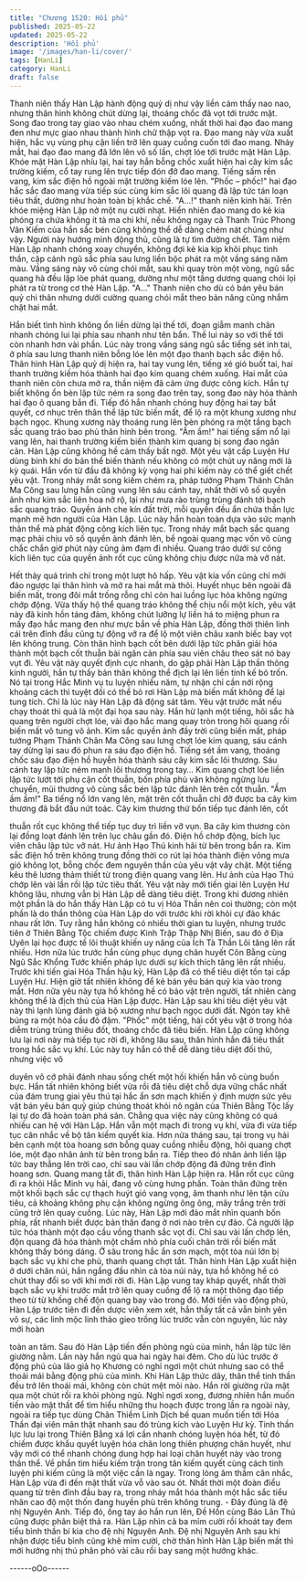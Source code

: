 ```yaml
---
title: "Chương 1520: Hồi phủ"
published: 2025-05-22
updated: 2025-05-22
description: 'Hồi phủ'
image: '/images/han-li/cover/'
tags: [HanLi]
category: HanLi
draft: false
---
```


Thanh niên thấy Hàn Lập hành động quỷ dị như vậy liền cảm thấy
nao nao, nhưng thân hình không chút dừng lại, thoáng chốc đã
vọt tới trước mặt. Song đao trong tay giao vào nhau chém xuống,
nhất thời hai đạo đao mang đen như mực giao nhau thành hình
chữ thập vọt ra. Đao mang này vừa xuất hiện, hắc vụ vùng phụ
cận liền trở lên quay cuồng cuốn tới đao mang.
Nháy mắt, hai đạo đao mang đã lớn lên vô số lần, chợt lóe tới
trước mặt Hàn Lập.
Khóe mặt Hàn Lập nhíu lại, hai tay hắn bỗng chốc xuất hiện hai
cây kim sắc trường kiếm, cổ tay rung lên trực tiếp đón đỡ đao
mang. Tiếng sấm rền vang, kim sắc điện hồ ngoài mặt trường
kiếm lóe lên. "Phốc – phốc!" hai đạo hắc sắc đao mang vừa tiếp
súc cùng kim sắc lôi quang đã lập tức tán loạn tiêu thất, dường
như hoàn toàn bị khắc chế. "A…!" thanh niên kinh hãi. Trên khóe
miệng Hàn Lập nở một nụ cười nhạt.
Hiển nhiên đao mang do kẻ kia phóng ra chứa không ít tà ma chi
khí, nếu không ngay cả Thanh Trúc Phong Vân Kiếm của hắn sắc
bén cũng không thể dễ dàng chém nát chúng như vậy. Người này
hướng mình động thủ, cũng là tự tìm đường chết.
Tâm niệm Hàn Lập nhanh chóng xoay chuyển, không đợi kẻ kia
kịp khôi phục tinh thần, cặp cánh ngũ sắc phía sau lưng liền bộc
phát ra một vầng sáng năm màu.
Vầng sáng này vô cùng chói mắt, sau khi quay tròn một vòng, ngũ
sắc quang hà đều lập lòe phát quang, dường như một tầng
dương quang chói lọi phát ra từ trong cơ thẻ Hàn Lập.
"A…" Thanh niên cho dù có bán yêu bán quỷ chi thân nhưng dưới
cường quang chói mắt theo bản năng cũng nhắm chặt hai mắt.

Hắn biết tình hình không ổn liền dừng lại thế tới, đoạn giẫm manh
chân nhanh chóng lui lại phía sau nhanh như tên bắn. Thế lui này
so với thế tới còn nhanh hơn vài phần.
Lúc này trong vầng sáng ngũ sắc tiếng sét inh tai, ở phía sau lưng
thanh niên bỗng lóe lên một đạo thanh bạch sắc điện hồ. Thân
hình Hàn Lập quỷ dị hiện ra, hai tay vung lên, tiếng xé gió buốt tai,
hai thanh trường kiếm hóa thành hai đạo kim quang chém xuống.
Hai mắt của thanh niên còn chưa mở ra, thần niệm đã cảm ứng
được công kích. Hắn tự biết không ổn bèn lập tức ném ra song
đao trên tay, song đao này hóa thành hai đạo ô quang bắn đi.
Tiếp đó hắn nhanh chóng huy động hai tay bắt quyết, cơ nhục
trên thân thể lập tức biến mất, để lộ ra một khung xương như
bạch ngọc. Khung xương này thoáng rung lên bèn phóng ra một
tầng bạch sắc quang tráo bao phủ thân hình bên trong. "Ầm ầm!"
hai tiếng sấm nổ lại vang lên, hai thanh trường kiếm biến thành
kim quang bị song đao ngăn cản. Hàn Lập cũng không hề cảm
thấy bất ngờ.
Một yêu vật cấp Luyện Hư dùng binh khí do bản thể biến thành
nếu không có một chút uy năng mới là kỳ quái. Hắn vốn từ đầu đã
không kỳ vọng hai phi kiếm này có thể giết chết yêu vật.
Trong nháy mắt song kiếm chém ra, pháp tướng Phạm Thánh
Chân Ma Công sau lưng hắn cũng vung lên sáu cánh tay, nhất
thời vô số quyền ảnh như kim sắc liên hoa nở rộ, lại như mưa rào
trùng trùng đánh tới bạch sắc quang tráo. Quyền ảnh che kín đất
trời, mỗi quyền đều ẩn chứa thần lực mạnh mẽ hơn người của
Hàn Lập. Lúc này hắn hoàn toàn dựa vào sức mạnh thân thể mà
phát động công kích liên tục.
Trong nháy mắt bạch sắc quang mạc phải chịu vô số quyền ảnh
đánh lên, bề ngoài quang mạc vốn vô cùng chắc chắn giờ phút
này cũng ảm đạm đi nhiều.
Quang tráo dưới sự công kích liên tục của quyền ảnh rốt cục
cũng không chịu được nữa mà vỡ nát.

Hết thảy quá trình chỉ trong một lượt hô hấp. Yêu vật kia vốn cũng
chỉ mới đảo ngược lại thân hình và mở ra hai mắt mà thôi.
Huyết nhục bên ngoài đã biến mất, trong đôi mắt trống rỗng chỉ
còn hai luồng lục hỏa không ngừng chớp động.
Vừa thấy hộ thể quang tráo không thể chịu nổi một kích, yêu vật
này đã kinh hồn táng đảm, không chút lưỡng lự liền há to miệng
phun ra mấy đạo hắc mang đen như mực bắn về phía Hàn Lập,
đồng thời thiên linh cái trên đỉnh đầu cũng tự động vỡ ra để lộ một
viên châu xanh biếc bay vọt lên không trung. Còn thân hình bạch
cốt bên dưới lập tức phân giải hóa thành một bạch cốt thuẫn bài
ngăn cản phía sau viên châu theo sát nó bay vụt đi.
Yêu vật này quyết định cực nhanh, do gặp phải Hàn Lập thần
thông kinh người, hắn tự thấy bản thân không thể địch lại lên liền
tính kế bỏ trốn.
Nó tại trong Hắc Minh vụ tu luyện nhiều năm, tự nhận chỉ cần nới
rộng khoảng cách thì tuyệt đối có thể bỏ rơi Hàn Lập mà biến mất
không để lại tung tích.
Chỉ là lúc này Hàn Lập đã động sát tâm. Yêu vật trước mắt nếu
chạy thoát thì quả là một đại họa sau này.
Hắn hừ lạnh một tiếng, hôi sắc hà quang trên người chợt lóe, vài
đạo hắc mang quay tròn trong hôi quang rồi biến mất vô tung vô
ảnh.
Kim sắc quyền ảnh đầy trời cũng biến mất, pháp tướng Phạm
Thánh Chân Ma Công sau lưng chợt lóe kim quang, sáu cánh tay
dừng lại sau đó phun ra sáu đạo điện hồ. Tiếng sét ầm vang,
thoáng chốc sáu đạo điện hồ huyễn hóa thành sáu cây kim sắc lôi
thương. Sáu cánh tay lập tức ném manh lôi thương trong tay…
Kim quang chợt lóe liền lập tức lướt tới phụ cận cốt thuẫn, bốn
phía phù văn không ngừng lưu chuyển, mũi thương vô cùng sắc
bén lập tức đánh lên trên cốt thuẫn. "Ầm ầm ầm!" Ba tiếng nổ lớn
vang lên, mặt trên cốt thuẫn chỉ đỡ được ba cây kim thương đã
bắt đầu nứt toác. Cây kim thương thứ bốn tiếp tục đánh lên, cốt

thuẫn rốt cục không thể tiếp tục duy trì liền vỡ vụn. Ba cây kim
thương còn lại đồng loạt đánh lên trên lục châu gần đó. Điện hồ
chớp động, bích lục viên châu lập tức vỡ nát.
Hư ảnh Hạo Thú kinh hãi từ bên trong bắn ra. Kim sắc điện hồ
trên không trung đồng thời co rút lại hóa thành điện võng mưa gió
không lọt, bỗng chốc đem nguyên thần của yêu vật vây chặt.
Một tiếng kêu thê lương thảm thiết từ trong điện quang vang lên.
Hư ảnh của Hạo Thú chớp lên vài lần rồi lập tức tiêu thất. Yêu vật
này mới tiến giai lên Luyện Hư không lâu, nhưng vẫn bị Hàn Lập
dễ dàng tiêu diệt.
Trong khi đương nhiên một phần là do hắn thấy Hàn Lập có tu vị
Hóa Thần nên coi thường; còn một phần là do thần thông của
Hàn Lập do với trước khi rời khỏi cự đảo khác nhau rất lớn.
Tuy rằng hắn không có nhiều thời gian tu luyện, nhưng trước tiên
ở Thiên Bằng Tộc chiếm được Kinh Trập Thập Nhị Biến, sau đó ở
Địa Uyên lại học được tế lôi thuật khiến uy năng của Ích Tà Thần
Lôi tăng lên rất nhiều. Hơn nữa lúc trước hắn cùng phục dụng
chân huyết Côn Bằng cùng Ngũ Sắc Khổng Tước khiến pháp lực
dưới sự kích thích tăng lên rất nhiều.
Trước khi tiến giai Hóa Thần hậu kỳ, Hàn Lập đã có thể tiêu diệt
tồn tại cấp Luyện Hư. Hiện giờ tất nhiên không để kẻ bán yêu bán
quỷ kia vào trong mắt.
Hơn nữa yêu này tựa hồ không hề có bảo vật trên người, tất
nhiên càng không thể là địch thủ của Hàn Lập được.
Hàn Lập sau khi tiêu diệt yêu vật này thì lạnh lùng đánh giá bộ
xương như bạch ngọc dưới đất. Ngón tay khẽ búng ra một hỏa
cầu đỏ đậm. "Phốc" một tiếng, hài cốt yêu vật ở trong hỏa diễm
trùng trùng thiêu đốt, thoáng chốc đã tiêu biến.
Hàn Lập cũng không lưu lại nơi này mà tiếp tục rời đi, không lâu
sau, thân hình hắn đã tiêu thất trong hắc sắc vụ khí.
Lúc này tuy hắn có thể dễ dàng tiêu diệt đối thủ, nhưng việc vô

duyên vô cớ phải đánh nhau sống chết một hồi khiến hắn vô cùng
buồn bực.
Hắn tất nhiên không biết vừa rồi đã tiêu diệt chỗ dựa vững chắc
nhất của đám trung giai yêu thú tại hắc ẩn sơn mạch khiến ý định
mượn sức yêu vật bán yêu bán quỷ giúp chúng thoát khỏi nô
ngân của Thiên Bằng Tộc lấy lại tự do đã hoàn toàn phá sản.
Chẳng qua việc này cũng không có quá nhiều can hệ với Hàn
Lập. Hắn vẫn một mạch đi trong vụ khí, vừa đi vừa tiếp tục cân
nhắc về bộ tân kiếm quyết kia.
Hơn nửa tháng sau, tại trong vụ hải bên cạnh một tòa hoang sơn
bỗng quay cuồng nhiễu động, hôi quang chợt lóe, một đạo nhân
ảnh từ bên trong bắn ra.
Tiếp theo đó nhân ảnh liền lập tức bay thẳng lên trời cao, chỉ sau
vài lần chớp động đã đứng trên đỉnh hoang sơn. Quang mang tắt
đi, thân hình Hàn Lập hiện ra. Hắn rốt cục cũng đi ra khỏi Hắc
Minh vụ hải, đang vô cùng hưng phấn. Toàn thân đứng trên một
khối bạch sắc cự thạch huýt gió vang vọng, âm thanh như lên tận
cửu tiêu, cả khoảng không phụ cận không ngừng ông ông, mây
trắng trên trời cũng trở lên quay cuồng.
Lúc này, Hàn Lập mới đảo mắt nhìn quanh bốn phía, rất nhanh
biết được bản thân đang ở nơi nào trên cự đảo. Cả người lập tức
hóa thành một đạo cầu vồng thanh sắc vọt đi.
Chỉ sau vài lần chớp lên, độn quang đã hóa thành một chấm nhỏ
phía cuối chân trời rồi biến mất không thấy bóng dáng.
Ở sâu trong hắc ẩn sơn mạch, một tòa núi lớn bị bạch sắc vụ khí
che phủ, thanh quang chợt tắt. Thân hình Hàn Lập xuất hiện ở
dưới chân núi, hắn ngẩng đầu nhìn cả tòa núi này, tựa hồ không
hề có chút thay đổi so với khi mới rời đi. Hàn Lập vung tay kháp
quyết, nhất thời bạch sắc vụ khí trước mắt trở lên quay cuồng để
lộ ra một thông đạo tiếp theo từ từ khống chế độn quang bay vào
trong đó. Mới tiến vào động phủ, Hàn Lập trước tiên đi đến dược
viên xem xét, hắn thấy tất cả vẫn bình yên vô sự, các linh mộc
linh thảo gieo trồng lúc trước vẫn còn nguyên, lúc này mới hoàn

toàn an tâm.
Sau đó Hàn Lập tiến đến phòng ngủ của mình, hắn lập tức lên
giường nằm. Lần này hắn ngủ qua hai ngày hai đêm. Cho dù lúc
trước ở động phủ của lão giả họ Khương có nghỉ ngơi một chút
nhưng sao có thể thoải mái bằng động phủ của mình.
Khi Hàn Lập thức dây, thân thể tinh thần đều trở lên thoái mái,
không còn chút mệt mỏi nào. Hắn rời giường rửa mặt qua một
chút rồi ra khỏi phòng ngủ.
Nghỉ ngơi xong, đương nhiên hắn muốn tiến vào mật thất để tìm
hiểu những thu hoạch được trong lần ra ngoài này, ngoài ra tiếp
tục dùng Chân Thiềm Linh Dịch bế quan muốn tiến tới Hóa Thần
đại viên mãn thật nhanh sau đó trùng kích vào Luyện Hư kỳ.
Tinh thần lực lưu lại trong Thiên Bằng xá lợi cần nhanh chóng
luyện hóa hết, từ đó chiếm được khẩu quyết luyện hóa chân long
thiên phượng chân huyết, như vậy mới có thể nhanh chóng dung
hợp hai loại chân huyết này vào trong thân thể.
Về phần tìm hiểu kiếm trận trong tân kiếm quyết cùng cách tinh
luyện phi kiếm cũng là một việc cần là ngay.
Trong lòng âm thầm cân nhắc, Hàn Lập vừa đi đến mật thất vừa
vỗ vào sau ót.
Nhất thời một đoàn điểu quang từ trên đỉnh đầu bay ra, trong
nháy mắt hóa thành một hắc sắc tiểu nhân cao độ một thốn đang
huyền phù trên không trung. - Đây đúng là đệ nhị Nguyên Anh.
Tiếp đó, ống tay áo hắn run lên, Đề Hồn cùng Báo Lân Thú cũng
được phân biệt thả ra.
Hàn Lập nhìn cả ba mỉm cười rồi khoát tay đem tiểu bình thần bí
kia cho đệ nhị Nguyên Anh.
Đệ nhị Nguyên Anh sau khi nhận được tiểu bình cũng khẽ mỉm
cười, chờ thân hình Hàn Lập biến mất thì mới hướng nhị thú phân
phó vài câu rồi bay sang một hướng khác.

------oOo------
